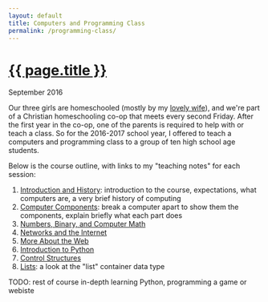 ```yaml
---
layout: default
title: Computers and Programming Class
permalink: /programming-class/
---
```

<h1><a href="{{ page.permalink }}">{{ page.title }}</a></h1>
<p class="subtitle">September 2016</p>

Our three girls are homeschooled (mostly by my [lovely wife](https://aliensintheapple.com/)), and we're part of a Christian homeschooling co-op that meets every second Friday. After the first year in the co-op, one of the parents is required to help with or teach a class. So for the 2016-2017 school year, I offered to teach a computers and programming class to a group of ten high school age students.

Below is the course outline, with links to my "teaching notes" for each session:

1. [Introduction and History](01-introduction/): introduction to the course, expectations, what computers are, a very brief history of computing
2. [Computer Components](02-components/): break a computer apart to show them the components, explain briefly what each part does
3. [Numbers, Binary, and Computer Math](03-numbers/)
4. [Networks and the Internet](04-networks/)
5. [More About the Web](05-more-web/)
6. [Introduction to Python](06-intro-to-python/)
7. [Control Structures](07-control-structures/)
8. [Lists](08-lists): a look at the "list" container data type

TODO: rest of course in-depth learning Python, programming a game or webiste
